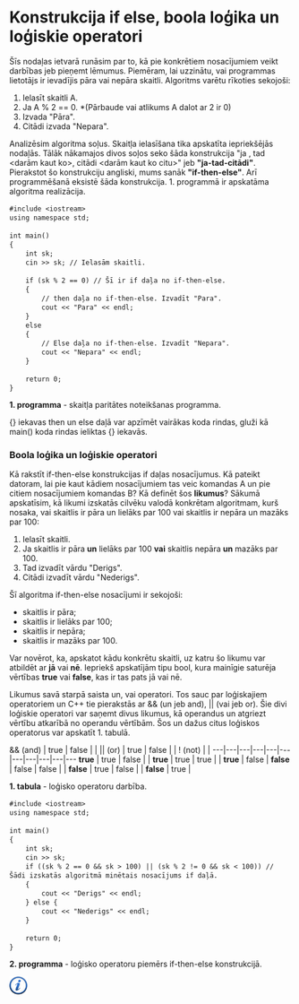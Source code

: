 # Konstrukcija if else, boola loģika un loģiskie operatori

Šīs nodaļas ietvarā runāsim par to, kā pie konkrētiem nosacījumiem veikt darbības jeb pieņemt lēmumus. Piemēram, lai uzzinātu, vai programmas lietotājs ir ievadījis pāra vai nepāra skaitli. Algoritms varētu rīkoties sekojoši:

1. Ielasīt skaitli A.
1. Ja A % 2 == 0. *(Pārbaude vai atlikums A dalot ar 2 ir 0)
1. Izvada "Pāra".
1. Citādi izvada "Nepara".

Analizēsim algoritma soļus. Skaitļa ielasīšana tika apskatīta iepriekšējās nodaļās. Tālāk nākamajos divos soļos seko šāda konstrukcija "ja <kaut kas notiek>, tad <darām kaut ko>, citādi <darām kaut ko citu>" jeb **"ja-tad-citādi"**. Pierakstot šo konstrukciju angliski, mums sanāk **"if-then-else"**. Arī programmēšanā eksistē šāda konstrukcija. 1. programmā ir apskatāma algoritma realizācija.

```
#include <iostream>
using namespace std;

int main()
{
    int sk;
    cin >> sk; // Ielasām skaitli.

    if (sk % 2 == 0) // Šī ir if daļa no if-then-else.
    {
        // then daļa no if-then-else. Izvadīt "Para".
        cout << "Para" << endl;
    }
    else 
    {
        // Else daļa no if-then-else. Izvadīt "Nepara".
        cout << "Nepara" << endl;
    }

    return 0;
}
```


**1. programma** - skaitļa paritātes noteikšanas programma.


\{\} iekavas then un else daļā var apzīmēt vairākas koda rindas, gluži kā main() koda rindas ieliktas \{\} iekavās.

### Boola loģika un loģiskie operatori

Kā rakstīt if-then-else konstrukcijas if daļas nosacījumus. Kā pateikt datoram, lai pie kaut kādiem nosacījumiem tas veic komandas A un pie citiem nosacījumiem komandas B? Kā definēt šos **likumus**? Sākumā apskatīsim, kā likumi izskatās cilvēku valodā konkrētam algoritmam, kurš nosaka, vai skaitlis ir pāra un lielāks par 100 vai skaitlis ir nepāra un mazāks par 100:

1. Ielasīt skaitli.
1. Ja skaitlis ir pāra **un** lielāks par 100 **vai** skaitlis nepāra **un** mazāks par 100.
1. Tad izvadīt vārdu "Derigs".
1. Citādi izvadīt vārdu "Nederigs".


Šī algoritma if-then-else nosacījumi ir sekojoši:

- skaitlis ir pāra;
- skaitlis ir lielāks par 100;
- skaitlis ir nepāra;
- skaitlis ir mazāks par 100.


Var novērot, ka, apskatot kādu konkrētu skaitli, uz katru šo likumu var atbildēt ar **jā** vai **nē**. Iepriekš apskatījām tipu bool, kura mainīgie saturēja vērtības **true** vai **false**, kas ir tas pats jā vai nē. 

Likumus savā starpā saista un, vai operatori. Tos sauc par loģiskajiem operatoriem un C++ tie pierakstās ar && (un jeb and), \|\| (vai jeb or). Šie divi loģiskie operatori var saņemt divus likumus, kā operandus un atgriezt vērtību atkarībā no operandu vērtībām. Šos un dažus citus loģiskos operatorus var apskatīt 1. tabulā.

&& (and) | true | false | | &#124;&#124; (or) | true | false | | ! (not) | |
---|---|---|---|---|---|---|---|---|---|---
**true** | true | false | | **true** | true | true | | **true** | false |
**false** | false | false | | **false** | true | false | | **false** | true |


**1. tabula** - loģisko operatoru darbība.


```
#include <iostream>
using namespace std;

int main()
{
    int sk;
    cin >> sk;
    if ((sk % 2 == 0 && sk > 100) || (sk % 2 != 0 && sk < 100)) // Šādi izskatās algoritmā minētais nosacījums if daļā.
    {
        cout << "Derigs" << endl;
    } else {
        cout << "Nederigs" << endl;
    }

    return 0;
}
```


**2. programma** - loģisko operatoru piemērs if-then-else konstrukcijā.


<a href="http://www.cplusplus.com/doc/tutorial/control/" target="_blank">![Vairāk informācija](/media/theory/information.png)</a>
